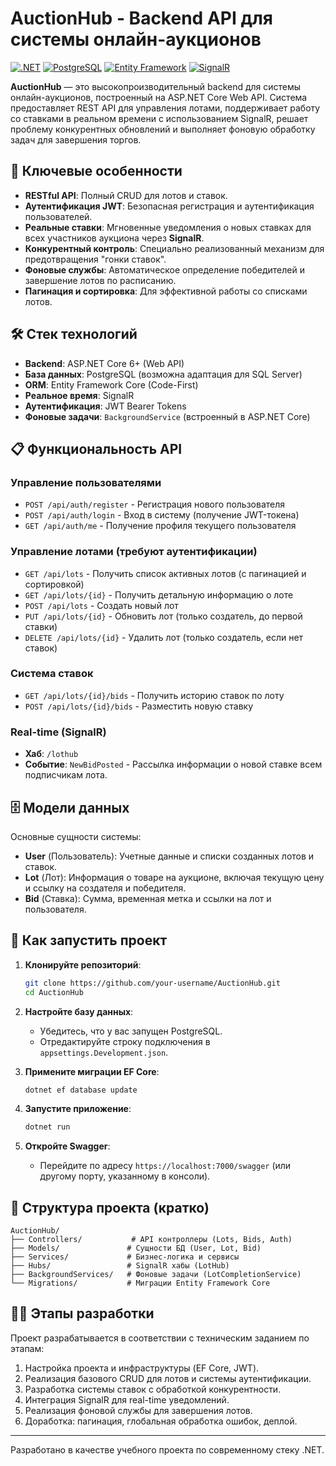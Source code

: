 # AuctionHub - Backend API для системы онлайн-аукционов

[![.NET](https://img.shields.io/badge/.NET-9-512BD4?logo=dotnet)](https://dotnet.microsoft.com/)
[![PostgreSQL](https://img.shields.io/badge/PostgreSQL-4169E1?logo=postgresql)](https://www.postgresql.org/)
[![Entity Framework](https://img.shields.io/badge/EF%20Core-512BD4?logo=dotnet)](https://learn.microsoft.com/ef/core/)
[![SignalR](https://img.shields.io/badge/SignalR-512BD4?logo=dotnet)](https://learn.microsoft.com/aspnet/core/signalr/)

**AuctionHub** — это высокопроизводительный backend для системы онлайн-аукционов, построенный на ASP.NET Core Web API. Система предоставляет REST API для управления лотами, поддерживает работу со ставками в реальном времени с использованием SignalR, решает проблему конкурентных обновлений и выполняет фоновую обработку задач для завершения торгов.

## 🚀 Ключевые особенности

- **RESTful API**: Полный CRUD для лотов и ставок.
- **Аутентификация JWT**: Безопасная регистрация и аутентификация пользователей.
- **Реальные ставки**: Мгновенные уведомления о новых ставках для всех участников аукциона через **SignalR**.
- **Конкурентный контроль**: Специально реализованный механизм для предотвращения "гонки ставок".
- **Фоновые службы**: Автоматическое определение победителей и завершение лотов по расписанию.
- **Пагинация и сортировка**: Для эффективной работы со списками лотов.

## 🛠 Стек технологий

- **Backend**: ASP.NET Core 6+ (Web API)
- **База данных**: PostgreSQL (возможна адаптация для SQL Server)
- **ORM**: Entity Framework Core (Code-First)
- **Реальное время**: SignalR
- **Аутентификация**: JWT Bearer Tokens
- **Фоновые задачи**: `BackgroundService` (встроенный в ASP.NET Core)

## 📋 Функциональность API

### Управление пользователями
- `POST /api/auth/register` - Регистрация нового пользователя
- `POST /api/auth/login` - Вход в систему (получение JWT-токена)
- `GET /api/auth/me` - Получение профиля текущего пользователя

### Управление лотами (требуют аутентификации)
- `GET /api/lots` - Получить список активных лотов (с пагинацией и сортировкой)
- `GET /api/lots/{id}` - Получить детальную информацию о лоте
- `POST /api/lots` - Создать новый лот
- `PUT /api/lots/{id}` - Обновить лот (только создатель, до первой ставки)
- `DELETE /api/lots/{id}` - Удалить лот (только создатель, если нет ставок)

### Система ставок
- `GET /api/lots/{id}/bids` - Получить историю ставок по лоту
- `POST /api/lots/{id}/bids` - Разместить новую ставку

### Real-time (SignalR)
- **Хаб**: `/lothub`
- **Событие**: `NewBidPosted` - Рассылка информации о новой ставке всем подписчикам лота.

## 🗄 Модели данных

Основные сущности системы:
- **User** (Пользователь): Учетные данные и списки созданных лотов и ставок.
- **Lot** (Лот): Информация о товаре на аукционе, включая текущую цену и ссылку на создателя и победителя.
- **Bid** (Ставка): Сумма, временная метка и ссылки на лот и пользователя.

## 🚦 Как запустить проект

1. **Клонируйте репозиторий**:
   ```bash
   git clone https://github.com/your-username/AuctionHub.git
   cd AuctionHub
   

2. **Настройте базу данных**:
   - Убедитесь, что у вас запущен PostgreSQL.
   - Отредактируйте строку подключения в `appsettings.Development.json`.

3. **Примените миграции EF Core**:
   ```bash
   dotnet ef database update
   ```

4. **Запустите приложение**:
   ```bash
   dotnet run
   ```

5. **Откройте Swagger**:
   - Перейдите по адресу `https://localhost:7000/swagger` (или другому порту, указанному в консоли).

## 📁 Структура проекта (кратко)

```
AuctionHub/
├── Controllers/           # API контроллеры (Lots, Bids, Auth)
├── Models/               # Сущности БД (User, Lot, Bid)
├── Services/             # Бизнес-логика и сервисы
├── Hubs/                 # SignalR хабы (LotHub)
├── BackgroundServices/   # Фоновые задачи (LotCompletionService)
└── Migrations/           # Миграции Entity Framework Core
```

## 👨‍💻 Этапы разработки

Проект разрабатывается в соответствии с техническим заданием по этапам:
1. Настройка проекта и инфраструктуры (EF Core, JWT).
2. Реализация базового CRUD для лотов и системы аутентификации.
3. Разработка системы ставок с обработкой конкурентности.
4. Интеграция SignalR для real-time уведомлений.
5. Реализация фоновой службы для завершения лотов.
6. Доработка: пагинация, глобальная обработка ошибок, деплой.

---
Разработано в качестве учебного проекта по современному стеку .NET.
